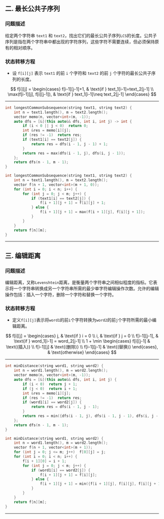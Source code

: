 

## 二. 最长公共子序列

### 问题描述

给定两个字符串 `text1` 和 `text2`，找出它们的最长公共子序列`LCS`的长度。公共子序列是指在两个字符串中都出现的字符序列，这些字符不需要连续，但必须保持原有的相对顺序。

### 状态转移方程
- 设 `f[i][j]` 表示 `text1` 的前 `i` 个字符和 `text2` 的前 `j` 个字符的最长公共子序列的长度。

$$
f[i][j] = 
\begin{cases} 
f[i-1][j-1]+1, & \text{if } text_1[i-1]=text_2[j-1] \\
\max(f[i-1][j], f[i][j-1]), & \text{if } text_1[i-1]\neq text_2[j-1]
\end{cases}
$$

---

```cpp
int longestCommonSubsequence(string text1, string text2) {
    int n = text1.length(), m = text2.length();
    vector memo(n, vector<int>(m, -1));
    auto dfs = [&](this auto&& dfs, int i, int j) -> int {
        if (i < 0 || j < 0)  return 0;
        int &res = memo[i][j];
        if (res != -1)  return res;
        if (text1[i] == text2[j]) {
            return res = dfs(i - 1, j - 1) + 1;
        }
        return res = max(dfs(i - 1, j), dfs(i, j - 1));
    };
    return dfs(n - 1, m - 1);
}

int longestCommonSubsequence(string text1, string text2) {
    int n = text1.length(), m = text2.length();
    vector f(n + 1, vector<int>(m + 1, 0));
    for (int i = 0; i < n; i++) {
        for (int j = 0; j < m; j++) {
            if (text1[i] == text2[j]) {
                f[i + 1][j + 1] = f[i][j] + 1;
            } else {
                f[i + 1][j + 1] = max(f[i + 1][j], f[i][j + 1]);
            }
        }
    }
    return f[n][m];
}
```

---

## 三. 编辑距离

### 问题描述
编辑距离，又称`Levenshtein`距离，是衡量两个字符串之间相似程度的指标。它表示将一个字符串转换成另一个字符串所需的最少单字符编辑操作次数。允许的编辑操作包括：插入一个字符，删除一个字符和替换一个字符。

### 状态转移方程
- 定义`f[i][j]`表示将`word1`的前`i`个字符转换为`word2`的前`j`个字符所需的最小编辑距离。

$$
f[i][j] = 
\begin{cases}
j, & \text{if } i = 0 \\
i, & \text{if } j = 0 \\
f[i-1][j-1], & \text{if } word_1[i-1] = word_2[j-1] \\
1 + \min
\begin{cases}
f[i][j-1] & \text{(插入)} \\
f[i-1][j] & \text{(删除)} \\
f[i-1][j-1] & \text{(替换)}
\end{cases}, & \text{otherwise}
\end{cases}
$$

---

```cpp
int minDistance(string word1, string word2) {
    int n = word1.length(), m = word2.length();
    vector memo(n, vector<int>(m, -1));
    auto dfs = [&](this auto&& dfs, int i, int j) {
        if (i < 0)  return j + 1;
        if (j < 0)  return i + 1;
        int &res = memo[i][j];
        if (res != -1)  return res;
        if (word1[i] == word2[j]) {
            return res = dfs(i - 1, j - 1);
        }
        return res = min({dfs(i - 1, j), dfs(i - 1, j - 1), dfs(i, j - 1)}) + 1;
    };
    return dfs(n - 1, m - 1);
}

int minDistance(string word1, string word2) {
    int n = word1.length(), m = word2.length();
    vector f(n + 1, vector<int>(m + 1));
    for (int j = 0; j <= m; j++)  f[0][j] = j;
    for (int i = 0; i < n; i++) {
        f[i + 1][0] = i + 1;
        for (int j = 0; j < m; j++) {
            if (word1[i] == word2[j]) {
                f[i + 1][j + 1] = f[i][j];
            } else {
                f[i + 1][j + 1] = min({f[i + 1][j], f[i][j], f[i][j + 1]}) + 1;
            }
        }
    }
    return f[n][m];
}
```

---
